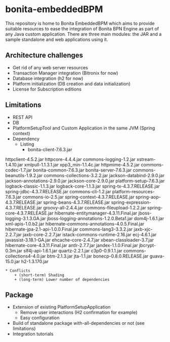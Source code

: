 # bonita-embeddedBPM

This repository is home to Bonita EmbeddedBPM which aims to provide suitable resources to ease the integration of Bonita BPN Engine as part of any Java custom application. There are three main modules: the JAR and a sample standalone and web applications using it.

## Architecture challenges

- Get rid of any web server resources
- Transaction Manager integration (Bitronix for now)
- Database integration (h2 for now)
- Platform initialization (DB creation and data initialization)
- License for Subscription editions

## Limitations

- REST API
- DB
- PlatformSetupTool and Custom Application in the same JVM (Spring context)
- Dependency
    * Listing
        + bonita-client-7.6.3.jar
        
httpclient-4.5.2.jar
httpcore-4.4.4.jar
commons-logging-1.2.jar
xstream-1.4.10.jar
xmlpull-1.1.3.1.jar
xpp3_min-1.1.4c.jar
httpmime-4.5.2.jar
commons-codec-1.7.jar
bonita-common-7.6.3.jar
bonita-server-7.6.3.jar
commons-beanutils-1.9.2.jar
commons-collections-3.2.2.jar
jackson-databind-2.9.0.jar
jackson-annotations-2.9.0.jar
jackson-core-2.9.0.jar
platform-setup-7.6.3.jar
logback-classic-1.1.3.jar
logback-core-1.1.3.jar
spring-tx-4.3.7.RELEASE.jar
spring-jdbc-4.3.7.RELEASE.jar
commons-cli-1.2.jar
platform-resources-7.6.3.jar
commons-io-2.5.jar
spring-context-4.3.7.RELEASE.jar
spring-aop-4.3.7.RELEASE.jar
spring-beans-4.3.7.RELEASE.jar
spring-expression-4.3.7.RELEASE.jar
groovy-all-2.4.4.jar
commons-fileupload-1.2.2.jar
spring-core-4.3.7.RELEASE.jar
hibernate-entitymanager-4.3.11.Final.jar
jboss-logging-3.1.3.GA.jar
jboss-logging-annotations-1.2.0.Beta1.jar
dom4j-1.6.1.jar
xml-apis-1.0.b2.jar
hibernate-commons-annotations-4.0.5.Final.jar
hibernate-jpa-2.1-api-1.0.0.Final.jar
commons-lang3-3.3.2.jar
jaxb-xjc-2.2.7.jar
jaxb-core-2.2.7.jar
istack-commons-runtime-2.16.jar
ecj-4.6.1.jar
javassist-3.18.1-GA.jar
ehcache-core-2.4.7.jar
xbean-classloader-3.7.jar
hibernate-core-4.3.11.Final.jar
antlr-2.7.7.jar
jandex-1.1.0.Final.jar
jbcrypt-0.3m.jar
slf4j-api-1.6.1.jar
quartz-2.2.1.jar
c3p0-0.9.1.1.jar
commons-collections4-4.0.jar
btm-2.1.3.jar
jta-1.1.jar
bonecp-0.8.0.RELEASE.jar
guava-15.0.jar
h2-1.3.170.jar

    * Conflicts
        + (short-term) Shading
        + (long-term) Lower number of dependencies

## Package

- Extension of existing PlatformSetupApplication
    * Remove user interactions (H2 confirmation for example)
    * Easy configuration
- Build of standalone package with-all-dependencies or not (see limitations)
- Integration tutorials
